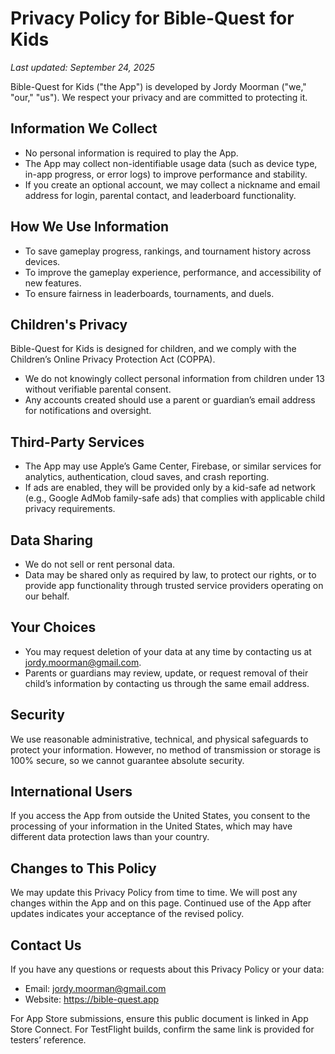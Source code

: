 # Privacy Policy for Bible-Quest for Kids

_Last updated: September 24, 2025_

Bible-Quest for Kids ("the App") is developed by Jordy Moorman ("we," "our," "us"). We respect your privacy and are committed to protecting it.

## Information We Collect
- No personal information is required to play the App.
- The App may collect non-identifiable usage data (such as device type, in-app progress, or error logs) to improve performance and stability.
- If you create an optional account, we may collect a nickname and email address for login, parental contact, and leaderboard functionality.

## How We Use Information
- To save gameplay progress, rankings, and tournament history across devices.
- To improve the gameplay experience, performance, and accessibility of new features.
- To ensure fairness in leaderboards, tournaments, and duels.

## Children's Privacy
Bible-Quest for Kids is designed for children, and we comply with the Children’s Online Privacy Protection Act (COPPA).
- We do not knowingly collect personal information from children under 13 without verifiable parental consent.
- Any accounts created should use a parent or guardian’s email address for notifications and oversight.

## Third-Party Services
- The App may use Apple’s Game Center, Firebase, or similar services for analytics, authentication, cloud saves, and crash reporting.
- If ads are enabled, they will be provided only by a kid-safe ad network (e.g., Google AdMob family-safe ads) that complies with applicable child privacy requirements.

## Data Sharing
- We do not sell or rent personal data.
- Data may be shared only as required by law, to protect our rights, or to provide app functionality through trusted service providers operating on our behalf.

## Your Choices
- You may request deletion of your data at any time by contacting us at jordy.moorman@gmail.com.
- Parents or guardians may review, update, or request removal of their child’s information by contacting us through the same email address.

## Security
We use reasonable administrative, technical, and physical safeguards to protect your information. However, no method of transmission or storage is 100% secure, so we cannot guarantee absolute security.

## International Users
If you access the App from outside the United States, you consent to the processing of your information in the United States, which may have different data protection laws than your country.

## Changes to This Policy
We may update this Privacy Policy from time to time. We will post any changes within the App and on this page. Continued use of the App after updates indicates your acceptance of the revised policy.

## Contact Us
If you have any questions or requests about this Privacy Policy or your data:
- Email: jordy.moorman@gmail.com
- Website: https://bible-quest.app

For App Store submissions, ensure this public document is linked in App Store Connect. For TestFlight builds, confirm the same link is provided for testers’ reference.
